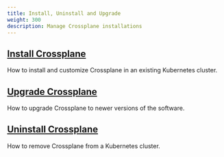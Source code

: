 ```yaml
---
title: Install, Uninstall and Upgrade
weight: 300
description: Manage Crossplane installations
---
```


## [Install Crossplane](install/)
How to install and customize Crossplane in an existing Kubernetes cluster.

## [Upgrade Crossplane](upgrade/)
How to upgrade Crossplane to newer versions of the software.

## [Uninstall Crossplane](uninstall/)
How to remove Crossplane from a Kubernetes cluster.